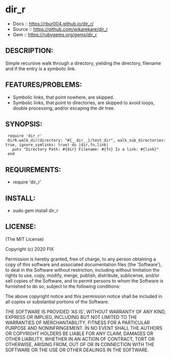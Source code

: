 # dir_r

* Docs :: https://rbur004.github.io/dir_r/
* Source :: https://github.com/wikarekare/dir_r
* Gem :: https://rubygems.org/gems/dir_r

## DESCRIPTION:

Simple recursive walk through a directory, yielding the directory, filename and if the entry is a symbolic link.

## FEATURES/PROBLEMS:

* Symbolic links, that point nowhere, are skipped.
* Symbolic links, that point to directories, are skipped to avoid loops, double processing, and/or escaping the dir tree.

## SYNOPSIS:

  ```
   require 'dir_r'
   DirR.walk_dir(directory: "#{__dir__}/test_dir", walk_sub_directories: true, ignore_symlinks: true) do |dir,fn,link|
     puts "Directory Path: #{dir} Filename: #{fn} Is a link: #{link}"
   end
  ```

## REQUIREMENTS:

* require 'dir_r'

## INSTALL:

* sudo gem install dir_r

## LICENSE:

(The MIT License)

Copyright (c) 2020 FIX

Permission is hereby granted, free of charge, to any person obtaining
a copy of this software and associated documentation files (the
'Software'), to deal in the Software without restriction, including
without limitation the rights to use, copy, modify, merge, publish,
distribute, sublicense, and/or sell copies of the Software, and to
permit persons to whom the Software is furnished to do so, subject to
the following conditions:

The above copyright notice and this permission notice shall be
included in all copies or substantial portions of the Software.

THE SOFTWARE IS PROVIDED 'AS IS', WITHOUT WARRANTY OF ANY KIND,
EXPRESS OR IMPLIED, INCLUDING BUT NOT LIMITED TO THE WARRANTIES OF
MERCHANTABILITY, FITNESS FOR A PARTICULAR PURPOSE AND NONINFRINGEMENT.
IN NO EVENT SHALL THE AUTHORS OR COPYRIGHT HOLDERS BE LIABLE FOR ANY
CLAIM, DAMAGES OR OTHER LIABILITY, WHETHER IN AN ACTION OF CONTRACT,
TORT OR OTHERWISE, ARISING FROM, OUT OF OR IN CONNECTION WITH THE
SOFTWARE OR THE USE OR OTHER DEALINGS IN THE SOFTWARE.
